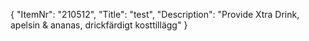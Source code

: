 {
  "ItemNr": "210512",
  "Title": "test",
  "Description": "Provide Xtra Drink, apelsin & ananas, drickfärdigt kosttillägg"
}